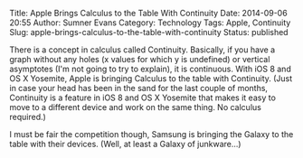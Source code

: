 Title: Apple Brings Calculus to the Table With Continuity
Date: 2014-09-06 20:55
Author: Sumner Evans
Category: Technology
Tags: Apple, Continuity
Slug: apple-brings-calculus-to-the-table-with-continuity
Status: published

There is a concept in calculus called Continuity. Basically, if you have a graph
without any holes (x values for which y is undefined) or vertical asymptotes
(I'm not going to try to explain), it is continuous.  With iOS 8 and OS X
Yosemite, Apple is bringing Calculus to the table with Continuity. (Just in case
your head has been in the sand for the last couple of months, Continuity is a
feature in iOS 8 and OS X Yosemite that makes it easy to move to a different
device and work on the same thing. No calculus required.)

I must be fair the competition though, Samsung is bringing the Galaxy to the
table with their devices. (Well, at least a Galaxy of junkware...)
